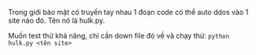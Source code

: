 Trong giới bảo mật có truyền tay nhau 1 đoạn code có thể auto ddos vào 1 site
nào đó. Tên nó là hulk.py.

Muốn test thử khả năng, chỉ cần down file đó về và
chạy thử: `python hulk.py <tên site>`
